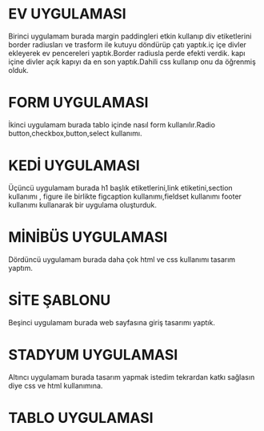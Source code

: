 # EV UYGULAMASI
Birinci uygulamam  burada margin paddingleri etkin kullanıp div etiketlerini border radiusları ve trasform ile kutuyu döndürüp çatı yaptık.iç içe divler ekleyerek ev pencereleri yaptık.Border radiusla perde efekti verdik.
kapı içine divler açık kapıyı da en son yaptık.Dahili css kullanıp onu da öğrenmiş olduk.

# FORM UYGULAMASI
İkinci uygulamam burada tablo içinde nasıl form kullanılır.Radio button,checkbox,button,select kullanımı.

# KEDİ UYGULAMASI
Üçüncü uygulamam burada h1 başlık etiketlerini,link etiketini,section kullanımı , figure ile birlikte figcaption kullanımı,fieldset kullanımı footer kullanımı kullanarak bir uygulama oluşturduk.

# MİNİBÜS UYGULAMASI
Dördüncü uygulamam burada daha çok html ve css kullanımı tasarım yaptım.

# SİTE ŞABLONU
Beşinci uygulamam burada web sayfasına giriş tasarımı yaptık.

# STADYUM UYGULAMASI
Altıncı uygulamam burada tasarım yapmak istedim tekrardan katkı sağlasın diye css ve html kullanımına.

# TABLO UYGULAMASI

